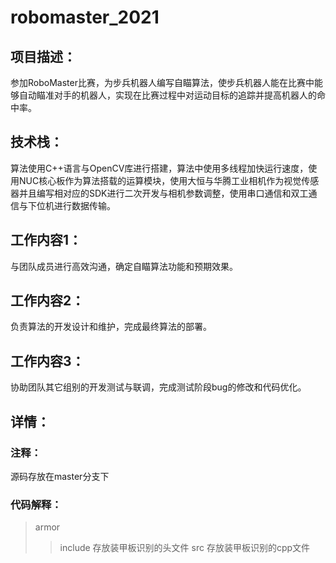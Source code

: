 # robomaster_2021
## 项目描述：
参加RoboMaster比赛，为步兵机器人编写自瞄算法，使步兵机器人能在比赛中能够自动瞄准对手的机器人，实现在比赛过程中对运动目标的追踪并提高机器人的命中率。  
## 技术栈：
算法使用C++语言与OpenCV库进行搭建，算法中使用多线程加快运行速度，使用NUC核心板作为算法搭载的运算模块，使用大恒与华腾工业相机作为视觉传感器并且编写相对应的SDK进行二次开发与相机参数调整，使用串口通信和双工通信与下位机进行数据传输。
## 工作内容1：
与团队成员进行高效沟通，确定自瞄算法功能和预期效果。
## 工作内容2：
负责算法的开发设计和维护，完成最终算法的部署。
## 工作内容3：
协助团队其它组别的开发测试与联调，完成测试阶段bug的修改和代码优化。
## 详情：
### 注释：
源码存放在master分支下
### 代码解释：
> armor
>> include
存放装甲板识别的头文件
>> src
存放装甲板识别的cpp文件
> 
